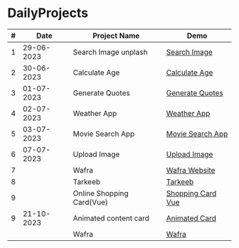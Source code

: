 # DailyProjects

| # |      Date     |    Project Name                  |    Demo                                                             | 
|---|---------------|----------------------------------|---------------------------------------------------------------------|
| 1 |  29-06-2023   | Search Image unplash             |[Search Image](https://maged-ghabour.github.io/search_image/)  |                
| 2 |  30-06-2023   | Calculate Age                    |[Calculate Age](https://maged-ghabour.github.io/calc_age/)     | 
| 3 |  01-07-2023   | Generate Quotes                  |[Generate Quotes](https://maged-ghabour.github.io/generate_quotes/)|
| 4 |  02-07-2023   | Weather App                      |[Weather App](https://maged-ghabour.github.io/weather-app/)|
| 5 |  03-07-2023   | Movie Search App                 |[Movie Search App]()|
| 6 |  07-07-2023   | Upload Image                     |[Upload Image](https://maged-ghabour.github.io/uploadImage/)|
| 7 |               | Wafra                            |[Wafra Website](https://maged-ghabour.github.io/wafra/) 
| 8 |               | Tarkeeb                          |[Tarkeeb](https://maged-ghabour.github.io/tarkeeb/)
| 9|                | Online Shopping Card(Vue)        |[Shopping Card Vue](https://maged-ghabour.github.io/OnlineShoppingCart/)
| 9 |  21-10-2023   | Animated content card            |[Animated Card](https://maged-ghabour.github.io/animated-content-card/)|
|   |               | Wafra                            |[Wafra](https://maged-ghabour.github.io/wafra/) |







